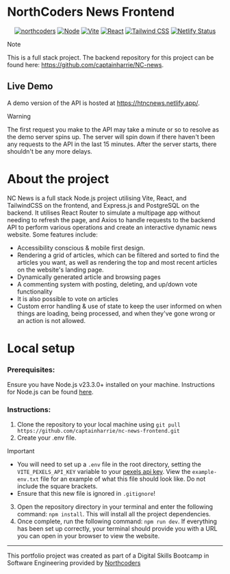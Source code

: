 # NorthCoders News Frontend
<p align="center">
 <a href="https://northcoders.com/"><img src="https://img.shields.io/badge/NorthCoders-EB1C24?style=for-the-badge&logo=javascript&logoColor=white" alt="northcoders"></a>
 <a href="https://nodejs.org/en"><img src="https://img.shields.io/badge/Node%20js-339933?style=for-the-badge&logo=nodedotjs&logoColor=white" alt="Node"></a>
 <a href="https://vite.dev/"><img src="https://img.shields.io/badge/Vite-B73BFE?style=for-the-badge&logo=vite&logoColor=FFD62E" alt="Vite"></a>
<a href="https://react.dev/"> <img src="https://img.shields.io/badge/React-20232A?style=for-the-badge&logo=react&logoColor=61DAFB" alt="React"></a>
<a href="https://tailwindcss.com/"> <img src="https://img.shields.io/badge/Tailwind_CSS-38B2AC?style=for-the-badge&logo=tailwind-css&logoColor=white" alt="Tailwind CSS"></a>
<a href="https://htncnews.netlify.app/"> <img src="https://api.netlify.com/api/v1/badges/84099366-2cd6-4922-8a0a-f39a04f2fcfe/deploy-status" alt="Netlify Status"></a>
</p>

> [!NOTE]
> This is a full stack project. The backend repository for this project can be found here: https://github.com/captainharrie/NC-news.

## Live Demo
A demo version of the API is hosted at https://htncnews.netlify.app/.
> [!WARNING]
> The first request you make to the API may take a minute or so to resolve as the demo server spins up. The server will spin down if there haven't been any requests to the API in the last 15 minutes. After the server starts, there shouldn't be any more delays.

# About the project
NC News is a full stack Node.js project utilising Vite, React, and TailwindCSS on the frontend, and Express.js and PostgreSQL on the backend. It utilises React Router to simulate a multipage app without needing to refresh the page, and Axios to handle requests to the backend API to perform various operations and create an interactive dynamic news website. Some features include:
- Accessibility conscious & mobile first design.
- Rendering a grid of articles, which can be filtered and sorted to find the articles you want, as well as rendering the top and most recent articles on the website's landing page.
- Dynamically generated article and browsing pages
- A commenting system with posting, deleting, and up/down vote functionality
- It is also possible to vote on articles
- Custom error handling & use of state to keep the user informed on when things are loading, being processed, and when they've gone wrong or an action is not allowed.

# Local setup
### Prerequisites:
Ensure you have Node.js v23.3.0+ installed on your machine. Instructions for Node.js can be found [here](https://nodejs.org/en/download).
### Instructions:
1. Clone the repository to your local machine using `git pull https://github.com/captainharrie/nc-news-frontend.git`
2. Create your .env file.
> [!IMPORTANT]
> - You will need to set up a `.env` file in the root directory, setting the `VITE_PEXELS_API_KEY` variable to your [pexels api key](https://help.pexels.com/hc/en-us/articles/900004904026-How-do-I-get-an-API-key). View the `example-env.txt` file for an example of what this file should look like. Do not include the square brackets.
> - Ensure that this new file is ignored in `.gitignore`!
3. Open the repository directory in your terminal and enter the following command: `npm install`. This will install all the project dependencies.
4. Once complete, run the following command: `npm run dev`. If everything has been set up correctly, your terminal should provide you with a URL you can open in your browser to view the website.

---

This portfolio project was created as part of a Digital Skills Bootcamp in Software Engineering provided by [Northcoders](https://northcoders.com/)
